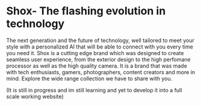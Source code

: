# Shox- The flashing evolution in technology
The next generation and the future of technology, well tailored to meet your style with a personalized AI that will be able to connect with you every time you need it. Shox is a cutting edge brand which was designed to create seamless user experience, from the exterior design to the high perfomane processor as well as the high quality camera.
It is a brand that was made with tech enthusiasts, gamers, photographers, content creators and more in mind.
Explore the wide range collection we have to share with you.

(It is still in progress and im still learning and yet to develop it into a full scale working website)
